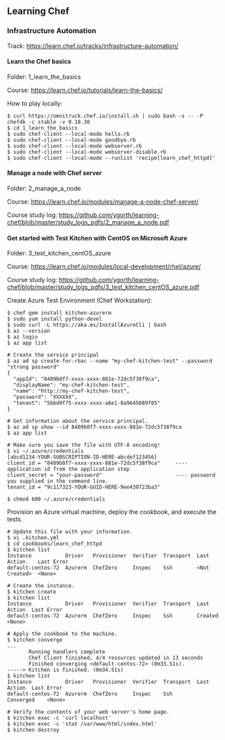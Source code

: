 ## Learning Chef

### Infrastructure Automation
Track: https://learn.chef.io/tracks/infrastructure-automation/

#### Learn the Chef basics

Folder: 1_learn_the_basics

Course: https://learn.chef.io/tutorials/learn-the-basics/

How to play locally:

```
$ curl https://omnitruck.chef.io/install.sh | sudo bash -s -- -P chefdk -c stable -v 0.18.30
$ cd 1_learn_the_basics
$ sudo chef-client --local-mode hello.rb
$ sudo chef-client --local-mode goodbye.rb
$ sudo chef-client --local-mode webserver.rb
$ sudo chef-client --local-mode webserver-disable.rb
$ sudo chef-client --local-mode --runlist 'recipe[learn_chef_httpd]'
```

#### Manage a node with Chef server

Folder: 2_manage_a_node

Course: https://learn.chef.io/modules/manage-a-node-chef-server/

Course study log: https://github.com/ygorth/learning-chef/blob/master/study_logs_pdfs/2_manage_a_node.pdf

#### Get started with Test Kitchen with CentOS on Microsoft Azure

Folder: 3_test_kitchen_centOS_azure

Course: https://learn.chef.io/modules/local-development/rhel/azure/

Course study log: https://github.com/ygorth/learning-chef/blob/master/study_logs_pdfs/3_test_kitchen_centOS_azure.pdf

Create Azure Test Environment (Chef Workstation):

```
$ chef gem install kitchen-azurerm
$ sudo yum install python-devel
$ sudo curl -L https://aka.ms/InstallAzureCli | bash
$ az --version
$ az login
$ az app list
 
# Create the service principal
$ az ad sp create-for-rbac --name "my-chef-kitchen-test" --password "strong password"
{
  "appId": "8409b0f7-xxxx-xxxx-881e-72dc5f38f9ca",
  "displayName": "my-chef-kitchen-test",
  "name": "http://my-chef-kitchen-test",
  "password": "XXXXXX",
  "tenant": "5bbd0f75-xxxx-xxxx-a6e1-8a9645889f05"
}
 
# Get information about the service principal.
$ az ad sp show --id 8409b0f7-xxxx-xxxx-881e-72dc5f38f9ca
$ az app list

# Make sure you save the file with UTF-8 encoding!
$ vi ~/.azure/credentials
[abcd1234-YOUR-SUBSCRIPTION-ID-HERE-abcdef123456]
client_id = "8409b0f7-xxxx-xxxx-881e-72dc5f38f9ca"     ---- application id from the application step  
client_secret = "your-password"                        ---- password you supplied in the command line.
tenant_id = "9c117323-YOUR-GUID-HERE-9ee430723ba3"
 
$ chmod 600 ~/.azure/credentials
```

Provision an Azure virtual machine, deploy the cookbook, and execute the tests.
```
# Update this file with your information.
$ vi .kitchen.yml
$ cd cookbooks/learn_chef_httpd
$ kitchen list
Instance           Driver   Provisioner  Verifier  Transport  Last Action    Last Error
default-centos-72  Azurerm  ChefZero     Inspec    Ssh        <Not Created>  <None>
 
# Create the instance. 
$ kitchen create
$ kitchen list
Instance           Driver   Provisioner  Verifier  Transport  Last Action  Last Error
default-centos-72  Azurerm  ChefZero     Inspec    Ssh        Created      <None>
 
# Apply the cookbook to the machine.
$ kitchen converge
...
       Running handlers complete
       Chef Client finished, 4/4 resources updated in 13 seconds
       Finished converging <default-centos-72> (0m33.51s).
-----> Kitchen is finished. (0m34.51s)
$ kitchen list
Instance           Driver   Provisioner  Verifier  Transport  Last Action  Last Error
default-centos-72  Azurerm  ChefZero     Inspec    Ssh        Converged    <None>

# Verify the contents of your web server's home page.
$ kitchen exec -c 'curl localhost'
$ kitchen exec -c 'stat /var/www/html/index.html'
$ kitchen destroy
```
